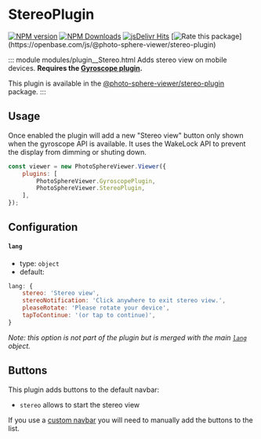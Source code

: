 # StereoPlugin

[![NPM version](https://img.shields.io/npm/v/@photo-sphere-viewer/stereo-plugin?logo=npm)](https://www.npmjs.com/package/@photo-sphere-viewer/stereo-plugin)
[![NPM Downloads](https://img.shields.io/npm/dm/@photo-sphere-viewer/stereo-plugin?color=f86036&label=npm&logo=npm)](https://www.npmjs.com/package/@photo-sphere-viewer/stereo-plugin)
[![jsDelivr Hits](https://img.shields.io/jsdelivr/npm/hm/@photo-sphere-viewer/stereo-plugin?color=%23f86036&logo=jsdelivr)](https://www.jsdelivr.com/package/npm/@photo-sphere-viewer/stereo-plugin)
[![Rate this package](https://badges.openbase.com/js/rating/@photo-sphere-viewer/stereo-plugin.svg?)](https://openbase.com/js/@photo-sphere-viewer/stereo-plugin)

::: module modules/plugin__Stereo.html
Adds stereo view on mobile devices. **Requires the [Gyroscope plugin](./gyroscope.md).**

This plugin is available in the [@photo-sphere-viewer/stereo-plugin](https://www.npmjs.com/package/@photo-sphere-viewer/stereo-plugin) package.
:::

## Usage

Once enabled the plugin will add a new "Stereo view" button only shown when the gyroscope API is available. It uses the WakeLock API to prevent the display from dimming or shuting down.

```js
const viewer = new PhotoSphereViewer.Viewer({
    plugins: [
        PhotoSphereViewer.GyroscopePlugin, 
        PhotoSphereViewer.StereoPlugin,
    ],
});
```

## Configuration

#### `lang`

-   type: `object`
-   default:

```js
lang: {
    stereo: 'Stereo view',
    stereoNotification: 'Click anywhere to exit stereo view.',
    pleaseRotate: 'Please rotate your device',
    tapToContinue: '(or tap to continue)',
}
```

_Note: this option is not part of the plugin but is merged with the main [`lang`](../guide/config.md#lang) object._

## Buttons

This plugin adds buttons to the default navbar:

-   `stereo` allows to start the stereo view

If you use a [custom navbar](../guide/navbar.md) you will need to manually add the buttons to the list.
